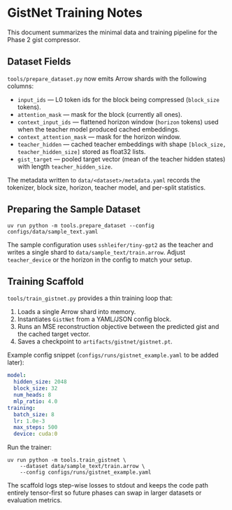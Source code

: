# GistNet Training Notes

This document summarizes the minimal data and training pipeline for the Phase 2
gist compressor.

## Dataset Fields

`tools/prepare_dataset.py` now emits Arrow shards with the following columns:

- `input_ids` — L0 token ids for the block being compressed (`block_size` tokens).
- `attention_mask` — mask for the block (currently all ones).
- `context_input_ids` — flattened horizon window (`horizon` tokens) used when the
  teacher model produced cached embeddings.
- `context_attention_mask` — mask for the horizon window.
- `teacher_hidden` — cached teacher embeddings with shape
  `[block_size, teacher_hidden_size]` stored as float32 lists.
- `gist_target` — pooled target vector (mean of the teacher hidden states) with
  length `teacher_hidden_size`.

The metadata written to `data/<dataset>/metadata.yaml` records the tokenizer,
block size, horizon, teacher model, and per-split statistics.

## Preparing the Sample Dataset

```
uv run python -m tools.prepare_dataset --config configs/data/sample_text.yaml
```

The sample configuration uses `sshleifer/tiny-gpt2` as the teacher and writes a
single shard to `data/sample_text/train.arrow`. Adjust `teacher_device` or the
horizon in the config to match your setup.

## Training Scaffold

`tools/train_gistnet.py` provides a thin training loop that:

1. Loads a single Arrow shard into memory.
2. Instantiates `GistNet` from a YAML/JSON config block.
3. Runs an MSE reconstruction objective between the predicted gist and the cached
   target vector.
4. Saves a checkpoint to `artifacts/gistnet/gistnet.pt`.

Example config snippet (`configs/runs/gistnet_example.yaml` to be added later):

```yaml
model:
  hidden_size: 2048
  block_size: 32
  num_heads: 8
  mlp_ratio: 4.0
training:
  batch_size: 8
  lr: 1.0e-3
  max_steps: 500
  device: cuda:0
```

Run the trainer:

```
uv run python -m tools.train_gistnet \
    --dataset data/sample_text/train.arrow \
    --config configs/runs/gistnet_example.yaml
```

The scaffold logs step-wise losses to stdout and keeps the code path entirely
tensor-first so future phases can swap in larger datasets or evaluation metrics.

